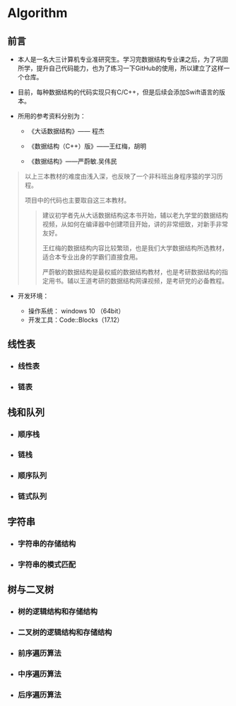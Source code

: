 # **Algorithm**

## 前言

 - 本人是一名大三计算机专业准研究生。学习完数据结构专业课之后，为了巩固所学，提升自己代码能力，也为了练习一下GitHub的使用，所以建立了这样一个仓库。

 - 目前，每种数据结构的代码实现只有C/C++，但是后续会添加Swift语言的版本。

- 所用的参考资料分别为：

  - 《大话数据结构》—— 程杰

  - 《数据结构（C++）版》——王红梅，胡明

  - 《数据结构》——严蔚敏.吴伟民

  
>以上三本教材的难度由浅入深，也反映了一个非科班出身程序猿的学习历程。
>
>项目中的代码也主要取自这三本教材。
>
>> 建议初学者先从大话数据结构这本书开始，辅以老九学堂的数据结构视频，从如何在编译器中创建项目开始，讲的非常细致，对新手非常友好。
>>
>> 王红梅的数据结构内容比较繁琐，也是我们大学数据结构所选教材，适合本专业出身的学霸们直接食用。
>>
>> 严蔚敏的数据结构是最权威的数据结构教材，也是考研数据结构的指定用书。辅以王道考研的数据结构网课视频，是考研党的必备教程。

- 开发环境：

  * 操作系统： windows 10 （64bit）
  * 开发工具：Code::Blocks（17.12）

## 线性表

* ### 线性表

* ### 链表

## 栈和队列

* ### 顺序栈

* ### 链栈

* ### 顺序队列

* ### 链式队列

## 字符串

* ### 字符串的存储结构

* ### 字符串的模式匹配

## 树与二叉树

*  ### 树的逻辑结构和存储结构

* ### 二叉树的逻辑结构和存储结构

* ### 前序遍历算法

* ### 中序遍历算法

* ### 后序遍历算法

  

  

  

  

  

  

  




​	


